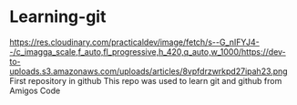 # Learning-git
https://res.cloudinary.com/practicaldev/image/fetch/s--G_nIFYJ4--/c_imagga_scale,f_auto,fl_progressive,h_420,q_auto,w_1000/https://dev-to-uploads.s3.amazonaws.com/uploads/articles/8vpfdrzwrkpd27ipah23.png
First repository in github
This repo was used to learn git and github from Amigos Code
